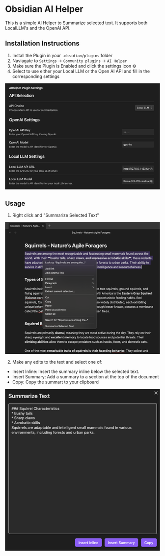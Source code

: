 # Obsidian AI Helper

This is a simple AI Helper to Summarize selected text.  It supports both LocalLLM's and the OpenAI API.

## Installation Instructions

1. Install the Plugin in your `.obsidian/plugins` folder
2. Naviagate to `Settings` -> `Community plugins` -> `AI Helper`
3. Make sure the Plugin is Enabled and click the settings icon ⚙️
4. Select to use either your Local LLM or the Open AI API and fill in the corresponding settings

![settings](img/settings.png)

## Usage

1. Right click and "Summarize Selected Text"

![right click menu](img/rightclick.png)

2. Make any edits to the text and select one of:
  * Insert Inline: Insert the summary inline below the selected text.
  * Insert Summary: Add a summary to a section at the top of the document
  * Copy: Copy the summart to your clipboard

![modal](img/modal.png)
